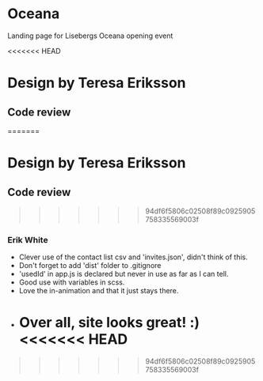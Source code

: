 # Oceana

Landing page for Lisebergs Oceana opening event

<<<<<<< HEAD

# Design by Teresa Eriksson

## Code review

=======

# Design by Teresa Eriksson

## Code review

> > > > > > > 94df6f5806c02508f89c0925905758335569003f

### Erik White

- Clever use of the contact list csv and 'invites.json', didn't think of this.
- Don't forget to add 'dist' folder to .gitignore
- 'usedId' in app.js is declared but never in use as far as I can tell.
- Good use with variables in scss.
- Love the in-animation and that it just stays there.
- Over all, site looks great! :)
  <<<<<<< HEAD
  =======

> > > > > > > 94df6f5806c02508f89c0925905758335569003f
